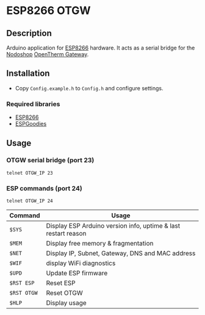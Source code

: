 # ESP8266 OTGW

## Description

Arduino application for [ESP8266](https://arduino-esp8266.readthedocs.io/en/latest/) hardware. It acts as a serial bridge for the [Nodoshop](https://www.nodo-shop.nl/en/opentherm-gateway/188-opentherm-gateway.html) [OpenTherm Gateway](http://otgw.tclcode.com).

## Installation

* Copy `Config.example.h` to `Config.h` and configure settings.

### Required libraries

* [ESP8266](https://github.com/esp8266/Arduino)
* [ESPGoodies](https://github.com/d-a-v/EspGoodies)

## Usage

### OTGW serial bridge (port 23)

`telnet OTGW_IP 23`

### ESP commands (port 24)

`telnet OTGW_IP 24` 

Command | Usage
------- | -----
`$SYS` | Display ESP Arduino version info, uptime & last restart reason
`$MEM` | Display free memory & fragmentation
`$NET` | Display IP, Subnet, Gateway, DNS and MAC address
`$WIF` | display WiFi diagnostics
`$UPD` | Update ESP firmware 
`$RST ESP` | Reset ESP
`$RST OTGW` | Reset OTGW
`$HLP` | Display usage